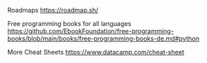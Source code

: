 
Roadmaps
https://roadmap.sh/

Free programming books for all languages
https://github.com/EbookFoundation/free-programming-books/blob/main/books/free-programming-books-de.md#python

More Cheat Sheets
https://www.datacamp.com/cheat-sheet
